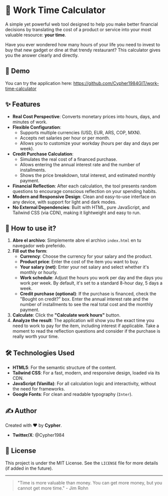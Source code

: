 # 🧮 Work Time Calculator

A simple yet powerful web tool designed to help you make better financial decisions by translating the cost of a product or service into your most valuable resource: **your time**.

Have you ever wondered how many hours of your life you need to invest to buy that new gadget or dine at that trendy restaurant? This calculator gives you the answer clearly and directly.

## 🌟 Demo

You can try the application here: https://github.com/Cypher1984GIT/work-time-calculator

## ✨ Features

- **Real Cost Perspective**: Converts monetary prices into hours, days, and minutes of work.
- **Flexible Configuration**:
    - Supports multiple currencies (USD, EUR, ARS, COP, MXN).
    - Accepts net salaries per hour or per month.
    - Allows you to customize your workday (hours per day and days per week).
- **Credit Purchase Calculation**:
    - Simulates the real cost of a financed purchase.
    - Allows entering the annual interest rate and the number of installments.
    - Shows the price breakdown, total interest, and estimated monthly payment.
- **Financial Reflection**: After each calculation, the tool presents random questions to encourage conscious reflection on your spending habits.
- **Modern and Responsive Design**: Clean and easy-to-use interface on any device, with support for light and dark modes.
- **No External Dependencies**: Built with HTML, pure JavaScript, and Tailwind CSS (via CDN), making it lightweight and easy to run.

## 🚀 How to use it?

1.  **Abre el archivo**: Simplemente abre el archivo `index.html` en tu navegador web preferido.
2.  **Fill out the form**:
    - **Currency**: Choose the currency for your salary and the product.
    - **Product price**: Enter the cost of the item you want to buy.
    - **Your salary (net)**: Enter your net salary and select whether it's monthly or hourly.
    - **Work schedule**: Adjust the hours you work per day and the days you work per week. By default, it's set to a standard 8-hour day, 5 days a week.
    - **Credit purchase (optional)**: If the purchase is financed, check the "Bought on credit?" box. Enter the annual interest rate and the number of installments to see the real total cost and the monthly payment.
3.  **Calculate**: Click the **"Calculate work hours"** button.
4.  **Analyze the result**: The application will show you the exact time you need to work to pay for the item, including interest if applicable. Take a moment to read the reflection questions and consider if the purchase is really worth your time.

## 🛠️ Technologies Used

- **HTML5**: For the semantic structure of the content.
- **Tailwind CSS**: For a fast, modern, and responsive design, loaded via its CDN.
- **JavaScript (Vanilla)**: For all calculation logic and interactivity, without the need for frameworks.
- **Google Fonts**: For clean and readable typography (`Inter`).

## ✍️ Author

Created with ❤️ by **Cypher**.

- **Twitter/X**: @Cypher1984

## 📄 License

This project is under the MIT License. See the `LICENSE` file for more details (if added in the future).

---

> "Time is more valuable than money. You can get more money, but you cannot get more time." - Jim Rohn